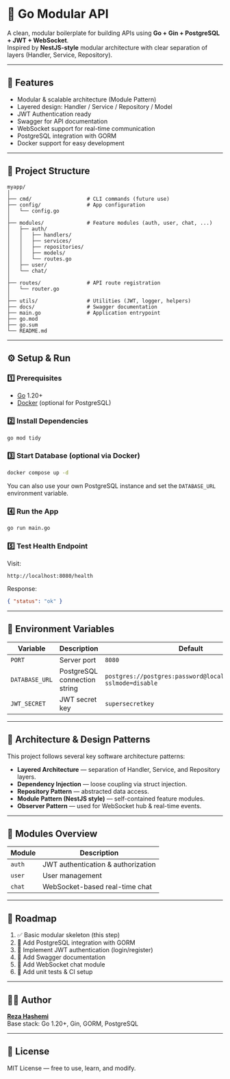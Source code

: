 # 🧩 Go Modular API

A clean, modular boilerplate for building APIs using **Go + Gin + PostgreSQL + JWT + WebSocket**.  
Inspired by **NestJS-style** modular architecture with clear separation of layers (Handler, Service, Repository).

---

## 🚀 Features

- Modular & scalable architecture (Module Pattern)
- Layered design: Handler / Service / Repository / Model
- JWT Authentication ready
- Swagger for API documentation
- WebSocket support for real-time communication
- PostgreSQL integration with GORM
- Docker support for easy development

---

## 📂 Project Structure

```
myapp/
│
├── cmd/                  # CLI commands (future use)
├── config/               # App configuration
│   └── config.go
│
├── modules/              # Feature modules (auth, user, chat, ...)
│   ├── auth/
│   │   ├── handlers/
│   │   ├── services/
│   │   ├── repositories/
│   │   ├── models/
│   │   └── routes.go
│   ├── user/
│   └── chat/
│
├── routes/               # API route registration
│   └── router.go
│
├── utils/                # Utilities (JWT, logger, helpers)
├── docs/                 # Swagger documentation
├── main.go               # Application entrypoint
├── go.mod
├── go.sum
└── README.md
```

---

## ⚙️ Setup & Run

### 1️⃣ Prerequisites

- [Go](https://go.dev/dl/) 1.20+
- [Docker](https://www.docker.com/) (optional for PostgreSQL)

### 2️⃣ Install Dependencies

```bash
go mod tidy
```

### 3️⃣ Start Database (optional via Docker)

```bash
docker compose up -d
```

You can also use your own PostgreSQL instance and set the `DATABASE_URL` environment variable.

### 4️⃣ Run the App

```bash
go run main.go
```

### 5️⃣ Test Health Endpoint

Visit:

```
http://localhost:8080/health
```

Response:

```json
{ "status": "ok" }
```

---

## 🔑 Environment Variables

| Variable       | Description                  | Default                                                            |
| -------------- | ---------------------------- | ------------------------------------------------------------------ |
| `PORT`         | Server port                  | `8080`                                                             |
| `DATABASE_URL` | PostgreSQL connection string | `postgres://postgres:password@localhost:5432/mydb?sslmode=disable` |
| `JWT_SECRET`   | JWT secret key               | `supersecretkey`                                                   |

---

## 🧠 Architecture & Design Patterns

This project follows several key software architecture patterns:

- **Layered Architecture** — separation of Handler, Service, and Repository layers.
- **Dependency Injection** — loose coupling via struct injection.
- **Repository Pattern** — abstracted data access.
- **Module Pattern (NestJS style)** — self-contained feature modules.
- **Observer Pattern** — used for WebSocket hub & real-time events.

---

## 🧩 Modules Overview

| Module | Description                        |
| ------ | ---------------------------------- |
| `auth` | JWT authentication & authorization |
| `user` | User management                    |
| `chat` | WebSocket-based real-time chat     |

---

## 🔮 Roadmap

1. ✅ Basic modular skeleton (this step)
2. 🧱 Add PostgreSQL integration with GORM
3. 🔐 Implement JWT authentication (login/register)
4. 📜 Add Swagger documentation
5. 🔌 Add WebSocket chat module
6. 🧩 Add unit tests & CI setup

---

## 🧑‍💻 Author

**[Reza Hashemi](https://github.com/rezaHashemi8139/)**  
Base stack: Go 1.20+, Gin, GORM, PostgreSQL

---

## 📄 License

MIT License — free to use, learn, and modify.

